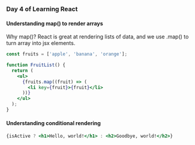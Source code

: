 ### Day 4 of Learning React

#### Understanding map() to render arrays

Why map()?
React is great at rendering lists of data, and we use .map() to turn array into jsx elements.

```jsx
const fruits = ['apple', 'banana', 'orange'];

function FruitList() {
  return (
    <ul>
      {fruits.map((fruit) => (
        <li key={fruit}>{fruit}</li>
      ))}
    </ul>
  );
}


```
#### Understanding conditional rendering

```jsx  
{isActive ? <h1>Hello, world!</h1> : <h2>Goodbye, world!</h2>}

